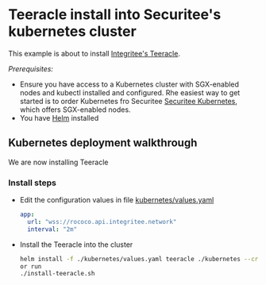 # Teeracle install into Securitee's kubernetes cluster

This example is about to install [Integritee's Teeracle](https://docs.integritee.network/3-our-technology/3.5-use-cases/3.5.3-teeracle-oracle-framework).

*Prerequisites:*

* Ensure you have access to a Kubernetes cluster with SGX-enabled nodes and kubectl installed and configured. Rhe easiest way to get started is to order Kubernetes fro Securitee [Securitee Kubernetes](https://securitee.tech/products/), which offers SGX-enabled nodes.
* You have [Helm](https://helm.sh/docs/intro/install/) installed

## Kubernetes deployment walkthrough

We are now installing Teeracle

### Install steps


* Edit the configuration values in file [kubernetes/values.yaml](kubernetes/values.yaml)
    ```yaml
    app:
      url: "wss://rococo.api.integritee.network"
      interval: "2m"
    ```
* Install the Teeracle into the cluster

    ```bash
    helm install -f ./kubernetes/values.yaml teeracle ./kubernetes --create-namespace -n teeracle
    or run
    ./install-teeracle.sh
    ```


